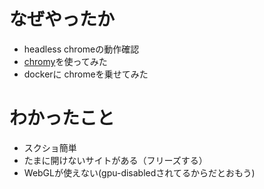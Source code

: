 # なぜやったか

- headless chromeの動作確認
- [chromy](https://github.com/OnetapInc/chromy)を使ってみた
- dockerに chromeを乗せてみた

# わかったこと
- スクショ簡単
- たまに開けないサイトがある（フリーズする）
- WebGLが使えない(gpu-disabledされてるからだとおもう)
